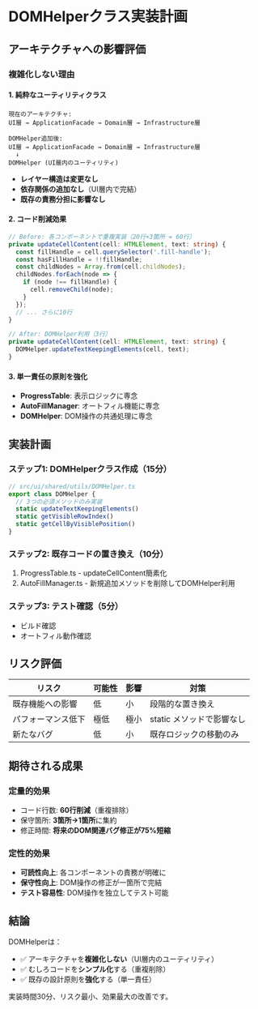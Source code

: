 # DOMHelperクラス実装計画

## アーキテクチャへの影響評価

### 複雑化しない理由

#### 1. 純粋なユーティリティクラス
```
現在のアーキテクチャ:
UI層 → ApplicationFacade → Domain層 → Infrastructure層

DOMHelper追加後:
UI層 → ApplicationFacade → Domain層 → Infrastructure層
  ↓
DOMHelper (UI層内のユーティリティ)
```

- **レイヤー構造は変更なし**
- **依存関係の追加なし**（UI層内で完結）
- **既存の責務分担に影響なし**

#### 2. コード削減効果
```typescript
// Before: 各コンポーネントで重複実装（20行×3箇所 = 60行）
private updateCellContent(cell: HTMLElement, text: string) {
  const fillHandle = cell.querySelector('.fill-handle');
  const hasFillHandle = !!fillHandle;
  const childNodes = Array.from(cell.childNodes);
  childNodes.forEach(node => {
    if (node !== fillHandle) {
      cell.removeChild(node);
    }
  });
  // ... さらに10行
}

// After: DOMHelper利用（3行）
private updateCellContent(cell: HTMLElement, text: string) {
  DOMHelper.updateTextKeepingElements(cell, text);
}
```

#### 3. 単一責任の原則を強化
- **ProgressTable**: 表示ロジックに専念
- **AutoFillManager**: オートフィル機能に専念
- **DOMHelper**: DOM操作の共通処理に専念

## 実装計画

### ステップ1: DOMHelperクラス作成（15分）
```typescript
// src/ui/shared/utils/DOMHelper.ts
export class DOMHelper {
  // 3つの必須メソッドのみ実装
  static updateTextKeepingElements()
  static getVisibleRowIndex()
  static getCellByVisiblePosition()
}
```

### ステップ2: 既存コードの置き換え（10分）
1. ProgressTable.ts - updateCellContent簡素化
2. AutoFillManager.ts - 新規追加メソッドを削除してDOMHelper利用

### ステップ3: テスト確認（5分）
- ビルド確認
- オートフィル動作確認

## リスク評価

| リスク | 可能性 | 影響 | 対策 |
|--------|--------|------|------|
| 既存機能への影響 | 低 | 小 | 段階的な置き換え |
| パフォーマンス低下 | 極低 | 極小 | static メソッドで影響なし |
| 新たなバグ | 低 | 小 | 既存ロジックの移動のみ |

## 期待される成果

### 定量的効果
- コード行数: **60行削減**（重複排除）
- 保守箇所: **3箇所→1箇所**に集約
- 修正時間: **将来のDOM関連バグ修正が75%短縮**

### 定性的効果
- **可読性向上**: 各コンポーネントの責務が明確に
- **保守性向上**: DOM操作の修正が一箇所で完結
- **テスト容易性**: DOM操作を独立してテスト可能

## 結論

DOMHelperは：
- ✅ アーキテクチャを**複雑化しない**（UI層内のユーティリティ）
- ✅ むしろコードを**シンプル化**する（重複削除）
- ✅ 既存の設計原則を**強化**する（単一責任）

実装時間30分、リスク最小、効果最大の改善です。